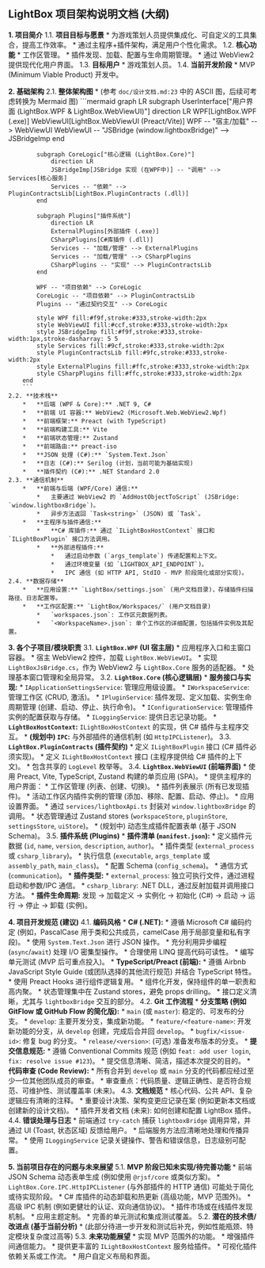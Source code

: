 ## LightBox 项目架构说明文档 (大纲)

**1. 项目简介**
    1.1. **项目目标与愿景**
        *   为游戏策划人员提供集成化、可自定义的工具集合，提高工作效率。
        *   通过主程序+插件架构，满足用户个性化需求。
    1.2. **核心功能**
        *   工作区管理。
        *   插件发现、加载、配置与生命周期管理。
        *   通过 WebView2 提供现代化用户界面。
    1.3. **目标用户**
        *   游戏策划人员。
    1.4. **当前开发阶段**
        *   MVP (Minimum Viable Product) 开发中。

**2. 基础架构**
    2.1. **整体架构图**
        *   (参考 `doc/设计文档.md:23` 中的 ASCII 图，后续可考虑转换为 Mermaid 图)
        ```mermaid
        graph LR
            subgraph UserInterface["用户界面 (LightBox.WPF & LightBox.WebViewUI)"]
                direction LR
                WPF[LightBox.WPF (.exe)]
                WebViewUI[LightBox.WebViewUI (Preact/Vite)]
                WPF -- "宿主/加载" --> WebViewUI
                WebViewUI -- "JSBridge (window.lightboxBridge)" --> JSBridgeImp
            end

            subgraph CoreLogic["核心逻辑 (LightBox.Core)"]
                direction LR
                JSBridgeImp[JSBridge 实现 (在WPF中)] -- "调用" --> Services[核心服务]
                Services -- "依赖" --> PluginContractsLib[LightBox.PluginContracts (.dll)]
            end

            subgraph Plugins["插件系统"]
                direction LR
                ExternalPlugins[外部插件 (.exe)]
                CSharpPlugins[C#库插件 (.dll)]
                Services -- "加载/管理" --> ExternalPlugins
                Services -- "加载/管理" --> CSharpPlugins
                CSharpPlugins -- "实现" --> PluginContractsLib
            end

            WPF -- "项目依赖" --> CoreLogic
            CoreLogic -- "项目依赖" --> PluginContractsLib
            Plugins -- "通过契约交互" --> CoreLogic

            style WPF fill:#f9f,stroke:#333,stroke-width:2px
            style WebViewUI fill:#ccf,stroke:#333,stroke-width:2px
            style JSBridgeImp fill:#f9f,stroke:#333,stroke-width:1px,stroke-dasharray: 5 5
            style Services fill:#9cf,stroke:#333,stroke-width:2px
            style PluginContractsLib fill:#9fc,stroke:#333,stroke-width:2px
            style ExternalPlugins fill:#ffc,stroke:#333,stroke-width:2px
            style CSharpPlugins fill:#ffc,stroke:#333,stroke-width:2px
        end
        ```
    2.2. **技术栈**
        *   **后端 (WPF & Core):** .NET 9, C#
        *   **前端 UI 容器:** WebView2 (Microsoft.Web.WebView2.Wpf)
        *   **前端框架:** Preact (with TypeScript)
        *   **前端构建工具:** Vite
        *   **前端状态管理:** Zustand
        *   **前端路由:** preact-iso
        *   **JSON 处理 (C#):** `System.Text.Json`
        *   **日志 (C#):** Serilog (计划，当前可能为基础实现)
        *   **插件契约 (C#):** .NET Standard 2.0
    2.3. **通信机制**
        *   **前端与后端 (WPF/Core) 通信:**
            *   主要通过 WebView2 的 `AddHostObjectToScript` (JSBridge: `window.lightboxBridge`)。
            *   异步方法返回 `Task<string>` (JSON) 或 `Task`。
        *   **主程序与插件通信:**
            *   **C# 库插件:** 通过 `ILightBoxHostContext` 接口和 `ILightBoxPlugin` 接口方法调用。
            *   **外部进程插件:**
                *   通过启动参数 (`args_template`) 传递配置和上下文。
                *   通过环境变量 (如 `LIGHTBOX_API_ENDPOINT`)。
                *   IPC 通信 (如 HTTP API, StdIO - MVP 阶段简化或部分实现)。
    2.4. **数据存储**
        *   **应用设置:** `LightBox/settings.json` (用户文档目录)，存储插件扫描路径、日志配置等。
        *   **工作区配置:** `LightBox/Workspaces/` (用户文档目录)
            *   `workspaces.json`: 工作区元数据列表。
            *   `<WorkspaceName>.json`: 单个工作区的详细配置，包括插件实例及其配置。

**3. 各个子项目/模块职责**
    3.1. **`LightBox.WPF` (UI 宿主层)**
        *   应用程序入口和主窗口容器。
        *   宿主 WebView2 控件，加载 `LightBox.WebViewUI`。
        *   实现 `LightBoxJsBridge.cs`，作为 WebView2 与 `LightBox.Core` 服务的适配器。
        *   处理基本窗口管理和全局异常。
    3.2. **`LightBox.Core` (核心逻辑层)**
        *   **服务接口与实现:**
            *   `IApplicationSettingsService`: 管理应用级设置。
            *   `IWorkspaceService`: 管理工作区 (CRUD, 激活)。
            *   `IPluginService`: 插件发现、定义加载、实例生命周期管理 (创建、启动、停止、执行命令)。
            *   `IConfigurationService`: 管理插件实例的配置获取与存储。
            *   `ILoggingService`: 提供日志记录功能。
        *   **`LightBoxHostContext`:** `ILightBoxHostContext` 的实现，供 C# 插件与主程序交互。
        *   **(规划中) `IPC`:** 与外部插件的通信机制 (如 `HttpIPCListener`)。
    3.3. **`LightBox.PluginContracts` (插件契约)**
        *   定义 `ILightBoxPlugin` 接口 (C# 插件必须实现)。
        *   定义 `ILightBoxHostContext` 接口 (主程序提供给 C# 插件的上下文)。
        *   包含共享的 `LogLevel` 枚举等。
    3.4. **`LightBox.WebViewUI` (前端界面)**
        *   使用 Preact, Vite, TypeScript, Zustand 构建的单页应用 (SPA)。
        *   提供主程序的用户界面：
            *   工作区管理 (列表、创建、切换)。
            *   插件列表展示 (所有已发现插件)。
            *   活动工作区内插件实例的管理 (添加、移除、配置、启动、停止)。
            *   应用设置界面。
        *   通过 `services/lightboxApi.ts` 封装对 `window.lightboxBridge` 的调用。
        *   状态管理通过 Zustand stores (`workspaceStore`, `pluginStore`, `settingsStore`, `uiStore`)。
        *   (规划中) 动态生成插件配置表单 (基于 JSON Schema)。
    3.5. **插件系统 (Plugins)**
        *   **插件清单 (`manifest.json`):**
            *   定义插件元数据 (`id`, `name`, `version`, `description`, `author`)。
            *   插件类型 (`external_process` 或 `csharp_library`)。
            *   执行信息 (`executable`, `args_template` 或 `assembly_path`, `main_class`)。
            *   配置 Schema (`config_schema`)。
            *   通信方式 (`communication`)。
        *   **插件类型:**
            *   `external_process`: 独立可执行文件，通过进程启动和参数/IPC 通信。
            *   `csharp_library`: .NET DLL，通过反射加载并调用接口方法。
        *   **插件生命周期:** 发现 -> 加载定义 -> 实例化 -> 初始化 (C#) -> 启动 -> 运行 -> 停止 -> 卸载 (实例)。

**4. 项目开发规范 (建议)**
    4.1. **编码风格**
        *   **C# (.NET):**
            *   遵循 Microsoft C# 编码约定 (例如，PascalCase 用于类和公共成员，camelCase 用于局部变量和私有字段)。
            *   使用 `System.Text.Json` 进行 JSON 操作。
            *   充分利用异步编程 (`async`/`await`) 处理 I/O 密集型操作。
            *   合理使用 LINQ 提高代码可读性。
            *   编写单元测试 (MVP 后可重点投入)。
        *   **TypeScript/Preact (前端):**
            *   遵循 Airbnb JavaScript Style Guide (或团队选择的其他流行规范) 并结合 TypeScript 特性。
            *   使用 Preact Hooks 进行组件逻辑复用。
            *   组件化开发，保持组件的单一职责和高内聚。
            *   状态管理集中在 Zustand stores，避免 props drilling。
            *   接口定义清晰，尤其与 `lightboxBridge` 交互的部分。
    4.2. **Git 工作流程**
        *   **分支策略 (例如 GitFlow 或 GitHub Flow 的简化版):**
            *   `main` (或 `master`): 稳定的、可发布的分支。
            *   `develop`: 主要开发分支，集成新功能。
            *   `feature/<feature-name>`: 开发新功能的分支，从 `develop` 创建，完成后合并回 `develop`。
            *   `bugfix/<issue-id>`: 修复 bug 的分支。
            *   `release/<version>`: (可选) 准备发布版本的分支。
        *   **提交信息规范:**
            *   遵循 Conventional Commits 规范 (例如 `feat: add user login`, `fix: resolve issue #123`)。
            *   提交信息清晰、简洁，描述本次提交的目的。
        *   **代码审查 (Code Review):**
            *   所有合并到 `develop` 或 `main` 分支的代码都应经过至少一位其他团队成员的审查。
            *   审查重点：代码质量、逻辑正确性、是否符合规范、可维护性、测试覆盖率 (未来)。
    4.3. **文档规范**
        *   核心代码、公共 API、复杂逻辑应有清晰的注释。
        *   重要设计决策、架构变更应记录在案 (例如更新本文档或创建新的设计文档)。
        *   插件开发者文档 (未来): 如何创建和配置 LightBox 插件。
    4.4. **错误处理与日志**
        *   前端通过 `try-catch` 捕获 `lightboxBridge` 调用异常，并通过 UI (Toast, 状态区域) 反馈给用户。
        *   后端服务方法应清晰地处理和传播异常。
        *   使用 `ILoggingService` 记录关键操作、警告和错误信息，日志级别可配置。

**5. 当前项目存在的问题与未来展望**
    5.1. **MVP 阶段已知未实现/待完善功能**
        *   前端 JSON Schema 动态表单生成 (例如使用 `@rjsf/core` 或类似方案)。
        *   `LightBox.Core.IPC.HttpIPCListener` (与外部插件的 HTTP 通信) 可能处于简化或待实现阶段。
        *   C# 库插件的动态卸载和热更新 (高级功能，MVP 范围外)。
        *   高级 IPC 机制 (例如更健壮的认证、双向通信协议)。
        *   插件市场或在线插件发现机制。
        *   应用主题定制。
        *   完善的单元测试和集成测试覆盖。
    5.2. **潜在的技术债/改进点 (基于当前分析)**
        *   (此部分待进一步开发和测试后补充，例如性能瓶颈、特定模块复杂度过高等)
    5.3. **未来功能展望**
        *   实现 MVP 范围外的功能。
        *   增强插件间通信能力。
        *   提供更丰富的 `ILightBoxHostContext` 服务给插件。
        *   可视化插件依赖关系或工作流。
        *   用户自定义布局和界面。